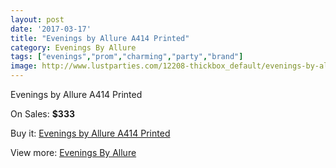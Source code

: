 ```yaml
---
layout: post
date: '2017-03-17'
title: "Evenings by Allure A414 Printed"
category: Evenings By Allure
tags: ["evenings","prom","charming","party","brand"]
image: http://www.lustparties.com/12208-thickbox_default/evenings-by-allure-a414-printed.jpg
---
```

Evenings by Allure A414 Printed

On Sales: **$333**
<a href="https://www.lustparties.com/en/evenings-by-allure/4434-evenings-by-allure-a414-printed.html"><amp-img layout="responsive" width="600" height="600" src="//www.lustparties.com/12208-thickbox_default/evenings-by-allure-a414-printed.jpg" alt="Evenings by Allure A414 Printed 0" /></a>
<a href="https://www.lustparties.com/en/evenings-by-allure/4434-evenings-by-allure-a414-printed.html"><amp-img layout="responsive" width="600" height="600" src="//www.lustparties.com/12210-thickbox_default/evenings-by-allure-a414-printed.jpg" alt="Evenings by Allure A414 Printed 1" /></a>
<a href="https://www.lustparties.com/en/evenings-by-allure/4434-evenings-by-allure-a414-printed.html"><amp-img layout="responsive" width="600" height="600" src="//www.lustparties.com/12209-thickbox_default/evenings-by-allure-a414-printed.jpg" alt="Evenings by Allure A414 Printed 2" /></a>

Buy it: [Evenings by Allure A414 Printed](https://www.lustparties.com/en/evenings-by-allure/4434-evenings-by-allure-a414-printed.html "Evenings by Allure A414 Printed")

View more: [Evenings By Allure](https://www.lustparties.com/en/23-evenings-by-allure "Evenings By Allure")